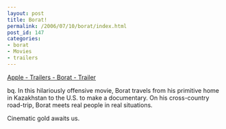 ```yaml
---
layout: post
title: Borat!
permalink: /2006/07/10/borat/index.html
post_id: 147
categories: 
- borat
- Movies
- trailers
---
```


 <a href="http://www.apple.com/trailers/fox/borat/trailer/">Apple - Trailers - Borat - Trailer</a>




bq. In this hilariously offensive movie, Borat travels from his primitive home in Kazakhstan to the U.S. to make a documentary. On his cross-country road-trip, Borat meets real people in real situations.


Cinematic gold awaits us.

